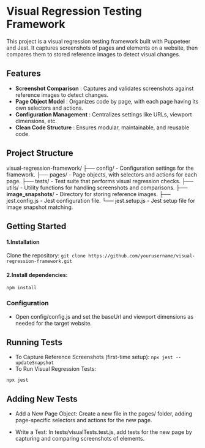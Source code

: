 # Visual Regression Testing Framework

This project is a visual regression testing framework built with Puppeteer and Jest. It captures screenshots of pages and elements on a website, then compares them to stored reference images to detect visual changes.

## Features
- **Screenshot Comparison** : Captures and validates screenshots against reference images to detect changes.
- **Page Object Model** : Organizes code by page, with each page having its own selectors and actions.
- **Configuration Management** : Centralizes settings like URLs, viewport dimensions, etc.
- **Clean Code Structure** : Ensures modular, maintainable, and reusable code.

## Project Structure


visual-regression-framework/
├── config/               - Configuration settings for the framework.
├── pages/                - Page objects, with selectors and actions for each page.
├── tests/                - Test suite that performs visual regression checks.
├── utils/                - Utility functions for handling screenshots and comparisons.
├── __image_snapshots__/  - Directory for storing reference images.
├── jest.config.js        - Jest configuration file.
└── jest.setup.js         - Jest setup file for image snapshot matching.

## Getting Started
#### 1.Installation
Clone the repository:
`git clone https://github.com/yourusername/visual-regression-framework.git`
#### 2.Install dependencies:
`npm install`
### Configuration
- Open config/config.js and set the baseUrl and viewport dimensions as needed for the target website.
## Running Tests
- To Capture Reference Screenshots (first-time setup):
`npx jest --updateSnapshot`
- To Run Visual Regression Tests:

`npx jest`
## Adding New Tests
- Add a New Page Object: Create a new file in the pages/ folder, adding page-specific selectors and actions for the new page.

- Write a Test: In tests/visualTests.test.js, add tests for the new page by capturing and comparing screenshots of elements.